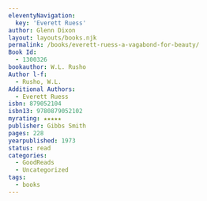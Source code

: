 ```yaml
---
eleventyNavigation:
  key: 'Everett Ruess'
author: Glenn Dixon
layout: layouts/books.njk
permalink: /books/everett-ruess-a-vagabond-for-beauty/
Book Id:
  - 1300326
bookauthor: W.L. Rusho
Author l-f:
  - Rusho, W.L.
Additional Authors:
  - Everett Ruess
isbn: 879052104
isbn13: 9780879052102
myrating: ★★★★★
publisher: Gibbs Smith
pages: 228
yearpublished: 1973
status: read
categories:
  - GoodReads
  - Uncategorized
tags:
  - books
---
```

